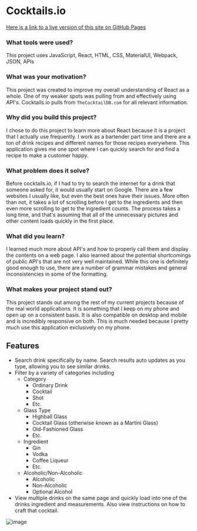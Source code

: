 # Cocktails.io

[Here is a link to a live version of this site on GitHub Pages](https://tylershanks.github.io/cocktails.io/)

### What tools were used?

This project uses JavaScript, React, HTML, CSS, MaterialUI, Webpack, JSON, APIs

### What was your motivation?

This project was created to improve my overall understanding of React as a whole. One of my weaker spots was pulling from and effectively using API's. Cocktails.io pulls from `TheCocktailDB.com` for all relevant information.

### Why did you build this project?

I chose to do this project to learn more about React because it is a project that I actually use frequently. I work as a bartender part time and there are a ton of drink recipes and different names for those recipes everywhere. This application gives me one spot where I can quickly search for and find a recipe to make a customer happy.

### What problem does it solve?

Before cocktails.io, if I had to try to search the internet for a drink that someone asked for, it would usually start on Google. There are a few websites I usually like, but even the best ones have their issues. More often than not, it takes a lot of scrolling before I get to the ingredients and then even more scrolling to get to the ingredient counts. The process takes a long time, and that's assuming that all of the unnecessary pictures and other content loads quickly in the first place.  

### What did you learn?

I learned much more about API's and how to properly call them and display the contents on a web page. I also learned about the potential shortcomings of public API's that are not very well maintained. While this one is definitely good enough to use, there are a number of grammar mistakes and general inconsistencies in some of the formatting.

### What makes your project stand out?

This project stands out among the rest of my current projects because of the real world applications. It is something that I keep on my phone and open up on a consistent basis. It is also compatible on desktop and mobile and is incredibly responsive on both. This is much needed because I pretty much use this application exclusively on my phone.

## Features
  - Search drink specifically by name. Search results auto updates as you type, allowing you to see similar drinks.
  - Filter by a variety of categories including
    - Category
      - Ordinary Drink
      - Cocktail
      - Shot
      - Etc.
    - Glass Type
      - Highball Glass
      - Cocktail Glass (otherwise known as a Martini Glass)
      - Old-Fashioned Glass
      - Etc.
    - Ingredient
      - Gin
      - Vodka
      - Coffee Liqueur
      - Etc.
    - Alcoholic/Non-Alcoholic
      - Alcoholic
      - Non-Alcoholic
      - Optional Alcohol
  - View multiple drinks on the same page and quickly load into one of the drinks ingredient and measurements. Also view instructions on how to craft that cocktail.
  
  ![image](https://user-images.githubusercontent.com/86684183/187352724-85db6e71-a267-4493-a6c2-c8297becafa4.png)


